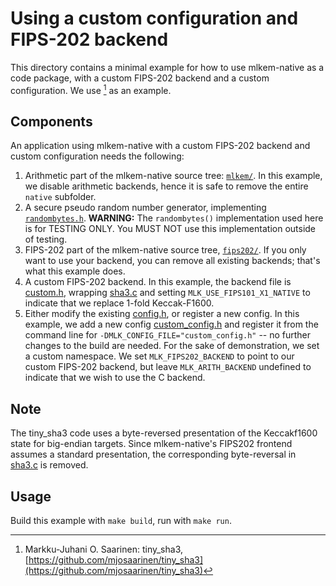 [//]: # (SPDX-License-Identifier: CC-BY-4.0)

# Using a custom configuration and FIPS-202 backend

This directory contains a minimal example for how to use mlkem-native as a code package, with a custom FIPS-202
backend and a custom configuration. We use [^tiny_sha3] as an example.

## Components

An application using mlkem-native with a custom FIPS-202 backend and custom configuration needs the following:

1. Arithmetic part of the mlkem-native source tree: [`mlkem/`](../../mlkem). In this example, we disable arithmetic
   backends, hence it is safe to remove the entire `native` subfolder.
2. A secure pseudo random number generator, implementing [`randombytes.h`](../../mlkem/randombytes.h). **WARNING:** The
   `randombytes()` implementation used here is for TESTING ONLY. You MUST NOT use this implementation outside of testing.
3. FIPS-202 part of the mlkem-native source tree, [`fips202/`](../../mlkem/fips202). If you only want to use your backend,
   you can remove all existing backends; that's what this example does.
4. A custom FIPS-202 backend. In this example, the backend file is
   [custom.h](mlkem_native/mlkem/fips202/native/custom/custom.h), wrapping
   [sha3.c](mlkem_native/mlkem/fips202/native/custom/src/sha3.c) and setting `MLK_USE_FIPS101_X1_NATIVE` to indicate that we
   replace 1-fold Keccak-F1600.
5. Either modify the existing [config.h](mlkem_native/mlkem/config.h), or register a new config. In this example, we add
   a new config [custom_config.h](mlkem_native/custom_config.h) and register it from the command line for
   `-DMLK_CONFIG_FILE="custom_config.h"` -- no further changes to the build are needed. For the sake of
   demonstration, we set a custom namespace. We set `MLK_FIPS202_BACKEND` to point to our custom FIPS-202
   backend, but leave `MLK_ARITH_BACKEND` undefined to indicate that we wish to use the C backend.

## Note

The tiny_sha3 code uses a byte-reversed presentation of the Keccakf1600 state for big-endian targets. Since
mlkem-native's FIPS202 frontend assumes a standard presentation, the corresponding byte-reversal in
[sha3.c](mlkem_native/mlkem/fips202/native/custom/src/sha3.c) is removed.

## Usage

Build this example with `make build`, run with `make run`.

<!--- bibliography --->
[^tiny_sha3]: Markku-Juhani O. Saarinen: tiny_sha3, [https://github.com/mjosaarinen/tiny_sha3](https://github.com/mjosaarinen/tiny_sha3)
